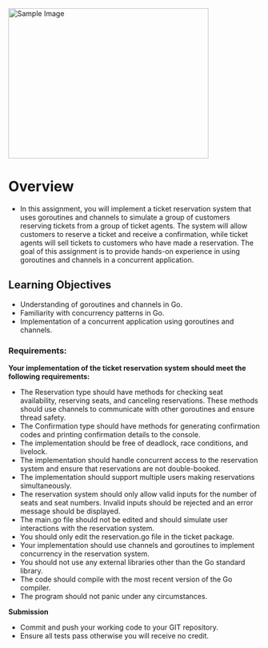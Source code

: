 <img src="https://thumbs.dreamstime.com/z/online-tickets-service-purchase-check-plane-online-tickets-service-purchase-cartoon-flat-vector-illustration-man-woman-use-156679240.jpg" alt="Sample Image" width="400" height="300">


# Overview

* In this assignment, you will implement a ticket reservation system that uses goroutines and channels to simulate a group of customers reserving tickets from a group of ticket agents. The system will allow customers to reserve a ticket and receive a confirmation, while ticket agents will sell tickets to customers who have made a reservation. The goal of this assignment is to provide hands-on experience in using goroutines and channels in a concurrent application.

## Learning Objectives

* Understanding of goroutines and channels in Go.
* Familiarity with concurrency patterns in Go.
* Implementation of a concurrent application using goroutines and channels.

### Requirements:

**Your implementation of the ticket reservation system should meet the following requirements:**

* The Reservation type should have methods for checking seat availability, reserving seats, and canceling reservations. These methods should use channels to communicate with other goroutines and ensure thread safety.
* The Confirmation type should have methods for generating confirmation codes and printing confirmation details to the console.
* The implementation should be free of deadlock, race conditions, and livelock.
* The implementation should handle concurrent access to the reservation system and ensure that reservations are not double-booked.
* The implementation should support multiple users making reservations simultaneously.
* The reservation system should only allow valid inputs for the number of seats and seat numbers. Invalid inputs should be rejected and an error message should be displayed.
* The main.go file should not be edited and should simulate user interactions with the reservation system.
* You should only edit the reservation.go file in the ticket package.
* Your implementation should use channels and goroutines to implement concurrency in the reservation system.
* You should not use any external libraries other than the Go standard library.
* The code should compile with the most recent version of the Go compiler.
* The program should not panic under any circumstances.

**Submission**

* Commit and push your working code to your GIT repository.
* Ensure all tests pass otherwise you will receive no credit.

